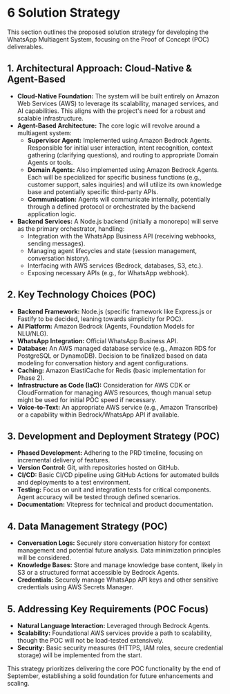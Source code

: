 # 6 Solution Strategy

This section outlines the proposed solution strategy for developing the WhatsApp Multiagent System, focusing on the Proof of Concept (POC) deliverables.

## 1. Architectural Approach: Cloud-Native & Agent-Based

*   **Cloud-Native Foundation:** The system will be built entirely on Amazon Web Services (AWS) to leverage its scalability, managed services, and AI capabilities. This aligns with the project's need for a robust and scalable infrastructure.
*   **Agent-Based Architecture:** The core logic will revolve around a multiagent system:
    *   **Supervisor Agent:** Implemented using Amazon Bedrock Agents. Responsible for initial user interaction, intent recognition, context gathering (clarifying questions), and routing to appropriate Domain Agents or tools.
    *   **Domain Agents:** Also implemented using Amazon Bedrock Agents. Each will be specialized for specific business functions (e.g., customer support, sales inquiries) and will utilize its own knowledge base and potentially specific third-party APIs.
    *   **Communication:** Agents will communicate internally, potentially through a defined protocol or orchestrated by the backend application logic.
*   **Backend Services:** A Node.js backend (initially a monorepo) will serve as the primary orchestrator, handling:
    *   Integration with the WhatsApp Business API (receiving webhooks, sending messages).
    *   Managing agent lifecycles and state (session management, conversation history).
    *   Interfacing with AWS services (Bedrock, databases, S3, etc.).
    *   Exposing necessary APIs (e.g., for WhatsApp webhook).

## 2. Key Technology Choices (POC)

*   **Backend Framework:** Node.js (specific framework like Express.js or Fastify to be decided, leaning towards simplicity for POC).
*   **AI Platform:** Amazon Bedrock (Agents, Foundation Models for NLU/NLG).
*   **WhatsApp Integration:** Official WhatsApp Business API.
*   **Database:** An AWS managed database service (e.g., Amazon RDS for PostgreSQL or DynamoDB). Decision to be finalized based on data modeling for conversation history and agent configurations.
*   **Caching:** Amazon ElastiCache for Redis (basic implementation for Phase 2).
*   **Infrastructure as Code (IaC):** Consideration for AWS CDK or CloudFormation for managing AWS resources, though manual setup might be used for initial POC speed if necessary.
*   **Voice-to-Text:** An appropriate AWS service (e.g., Amazon Transcribe) or a capability within Bedrock/WhatsApp API if available.

## 3. Development and Deployment Strategy (POC)

*   **Phased Development:** Adhering to the PRD timeline, focusing on incremental delivery of features.
*   **Version Control:** Git, with repositories hosted on GitHub.
*   **CI/CD:** Basic CI/CD pipeline using GitHub Actions for automated builds and deployments to a test environment.
*   **Testing:** Focus on unit and integration tests for critical components. Agent accuracy will be tested through defined scenarios.
*   **Documentation:** Vitepress for technical and product documentation.

## 4. Data Management Strategy (POC)

*   **Conversation Logs:** Securely store conversation history for context management and potential future analysis. Data minimization principles will be considered.
*   **Knowledge Bases:** Store and manage knowledge base content, likely in S3 or a structured format accessible by Bedrock Agents.
*   **Credentials:** Securely manage WhatsApp API keys and other sensitive credentials using AWS Secrets Manager.

## 5. Addressing Key Requirements (POC Focus)

*   **Natural Language Interaction:** Leveraged through Bedrock Agents.
*   **Scalability:** Foundational AWS services provide a path to scalability, though the POC will not be load-tested extensively.
*   **Security:** Basic security measures (HTTPS, IAM roles, secure credential storage) will be implemented from the start.

This strategy prioritizes delivering the core POC functionality by the end of September, establishing a solid foundation for future enhancements and scaling.


